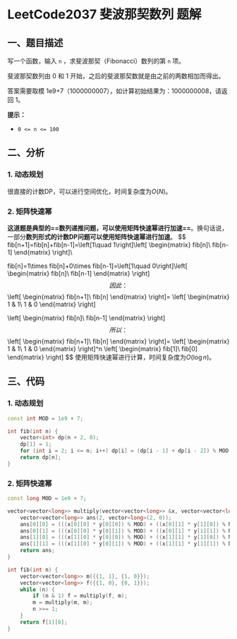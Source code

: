# LeetCode2037 斐波那契数列 题解

## 一、题目描述

写一个函数，输入 `n` ，求斐波那契（Fibonacci）数列的第 `n` 项。

斐波那契数列由 0 和 1 开始，之后的斐波那契数就是由之前的两数相加而得出。

答案需要取模 1e9+7（1000000007），如计算初始结果为：1000000008，请返回 1。

**提示：**

- `0 <= n <= 100`



## 二、分析

### 1. 动态规划

很直接的计数DP，可以进行空间优化，时间复杂度为$O(N)$。

### 2. 矩阵快速幂

**这道题是典型的==数列递推问题，可以使用矩阵快速幂进行加速==**。换句话说，一部分**数列形式的计数DP问题可以使用矩阵快速幂进行加速**。
$$
fib[n+1]=fib[n]+fib[n-1]=\left[1\quad 1\right]\left[
\begin{matrix}
fib[n]\\
fib[n-1]
\end{matrix}
\right]\\

fib[n]=1\times fib[n]+0\times fib[n-1]=\left[1\quad 0\right]\left[
\begin{matrix}
fib[n]\\
fib[n-1]
\end{matrix}
\right]
$$
因此：
$$
\left[
\begin{matrix}
fib[n+1]\\
fib[n]
\end{matrix}
\right]=
\left[
\begin{matrix}
1 & 1\\
1 & 0
\end{matrix}
\right]

\left[
\begin{matrix}
fib[n]\\
fib[n-1]
\end{matrix}
\right]
$$
所以：
$$
\left[
\begin{matrix}
fib[n+1]\\
fib[n]
\end{matrix}
\right]=
\left[
\begin{matrix}
1 & 1\\
1 & 0
\end{matrix}
\right]^n
\left[
\begin{matrix}
fib[1]\\
fib[0]
\end{matrix}
\right]
$$
使用矩阵快速幂进行计算，时间复杂度为$O(\log{n})$。



## 三、代码

### 1. 动态规划

```c++
const int MOD = 1e9 + 7;

int fib(int n) {
    vector<int> dp(n + 2, 0);
    dp[1] = 1;
    for (int i = 2; i <= n; i++) dp[i] = (dp[i - 1] + dp[i - 2]) % MOD;
    return dp[n];
}
```

### 2. 矩阵快速幂

```c++
const long MOD = 1e9 + 7;

vector<vector<long>> multiply(vector<vector<long>> &x, vector<vector<long>> &y) {
    vector<vector<long>> ans(2, vector<long>(2, 0));
    ans[0][0] = (((x[0][0] * y[0][0]) % MOD) + ((x[0][1] * y[1][0]) % MOD)) % MOD;
    ans[0][1] = (((x[0][0] * y[0][1]) % MOD) + ((x[0][1] * y[1][1]) % MOD)) % MOD;
    ans[1][0] = (((x[1][0] * y[0][0]) % MOD) + ((x[1][1] * y[1][0]) % MOD)) % MOD;
    ans[1][1] = (((x[1][0] * y[0][1]) % MOD) + ((x[1][1] * y[1][1]) % MOD)) % MOD;
    return ans;
}

int fib(int n) {
    vector<vector<long>> m({{1, 1}, {1, 0}});
    vector<vector<long>> f({{1, 0}, {0, 1}});
    while (n) {
        if (n & 1) f = multiply(f, m);
        m = multiply(m, m);
        n >>= 1;
    }
    return f[1][0];
}
```



